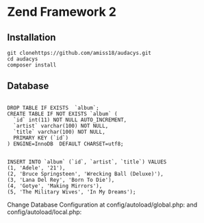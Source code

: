 Zend Framework 2
=======================

Installation
------------

    git clonehttps://github.com/amiss18/audacys.git
    cd audacys
    composer install
Database
------------

```

DROP TABLE IF EXISTS  `album`;
CREATE TABLE IF NOT EXISTS `album` (
  `id` int(11) NOT NULL AUTO_INCREMENT,
  `artist` varchar(100) NOT NULL,
  `title` varchar(100) NOT NULL,
  PRIMARY KEY (`id`)
) ENGINE=InnoDB  DEFAULT CHARSET=utf8;


INSERT INTO `album` (`id`, `artist`, `title`) VALUES
(1, 'Adele', '21'),
(2, 'Bruce Springsteen', 'Wrecking Ball (Deluxe)'),
(3, 'Lana Del Rey', 'Born To Die'),
(4, 'Gotye', 'Making Mirrors'),
(5, 'The Military Wives', 'In My Dreams');
```
Change Database Configuration at 
 config/autoload/global.php:  and 
 config/autoload/local.php:
    
    
